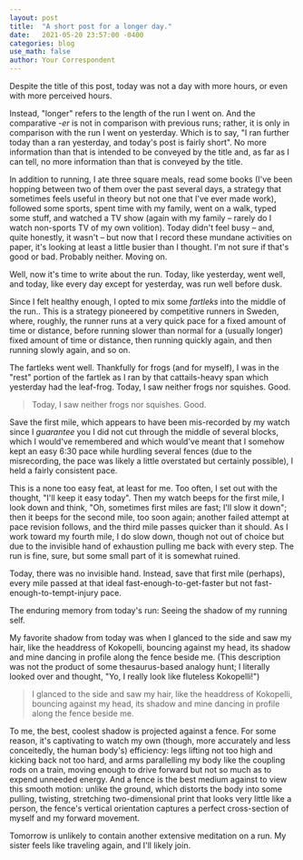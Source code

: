 ```yaml
---
layout: post
title:  "A short post for a longer day."
date:   2021-05-20 23:57:00 -0400
categories: blog
use_math: false
author: Your Correspondent
---
```


Despite the title of this post, today was not a day with more hours, or even with more perceived hours.

Instead, "longer" refers to the length of the run I went on. And the comparative *-er* is not in comparison with previous runs; rather, it is only in comparison with the run I went on yesterday. Which is to say, "I ran further today than a ran yesterday, and today's post is fairly short". No more information than that is intended to be conveyed by the title and, as far as I can tell, no more information than that is conveyed by the title.

In addition to running, I ate three square meals, read some books (I've been hopping between two of them over the past several days, a strategy that sometimes feels useful in theory but not one that I've ever made work), followed some sports, spent time with my family, went on a walk, typed some stuff, and watched a TV show (again with my family &ndash; rarely do I watch non-sports TV of my own volition). Today didn't feel busy &ndash; and, quite honestly, it wasn't &ndash; but now that I record these mundane activities on paper, it's looking at least a little busier than I thought. I'm not sure if that's good or bad. Probably neither. Moving on.

Well, now it's time to write about the run. Today, like yesterday, went well, and today, like every day except for yesterday, was run well before dusk.

Since I felt healthy enough, I opted to mix some *fartleks* into the middle of the run.. This is a strategy pioneered by competitive runners in Sweden, where, roughly, the runner runs at a very quick pace for a fixed amount of time or distance, before running slower than normal for a (usually longer) fixed amount of time or distance, then running quickly again, and then running slowly again, and so on.

The fartleks went well. Thankfully for frogs (and for myself), I was in the "rest" portion of the fartlek as I ran by that cattails-heavy span which yesterday had the leaf-frog. Today, I saw neither frogs nor squishes. Good.

> Today, I saw neither frogs nor squishes. Good.

Save the first mile, which appears to have been mis-recorded by my watch since I *guarantee* you I did not cut through the middle of several blocks, which I would've remembered and which would've meant that I somehow kept an easy 6:30 pace while hurdling several fences (due to the misrecording, the pace was likely a little overstated but certainly possible), I held a fairly consistent pace.

This is a none too easy feat, at least for me. Too often, I set out with the thought, "I'll keep it easy today". Then my watch beeps for the first mile, I look down and think, "Oh, sometimes first miles are fast; I'll slow it down"; then it beeps for the second mile, too soon again; another failed attempt at pace revision follows, and the third mile passes quicker than it should. As I work toward my fourth mile, I do slow down, though not out of choice but due to the invisible hand of exhaustion pulling me back with every step. The run is fine, sure, but some small part of it is somewhat ruined.

Today, there was no invisible hand. Instead, save that first mile (perhaps), every mile passed at that ideal fast-enough-to-get-faster but not fast-enough-to-tempt-injury pace. 

The enduring memory from today's run: Seeing the shadow of my running self.

My favorite shadow from today was when I glanced to the side and saw my hair, like the headdress of Kokopelli, bouncing against my head, its shadow and mine dancing in profile along the fence beside me. (This description was not the product of some thesaurus-based analogy hunt; I literally looked over and thought, "Yo, I really look like fluteless Kokopelli!")

> I glanced to the side and saw my hair, like the headdress of Kokopelli, bouncing against my head, its shadow and mine dancing in profile along the fence beside me.

To me, the best, coolest shadow is projected against a fence. For some reason, it's captivating to watch my own (though, more accurately and less conceitedly, the human body's) efficiency: legs lifting not too high and kicking back not too hard, and arms parallelling my body like the coupling rods on a train, moving enough to drive forward but not so much as to expend unneeded energy. And a fence is the best medium against to view this smooth motion: unlike the ground, which distorts the body into some pulling, twisting, stretching two-dimensional print that looks very little like a person, the fence's vertical orientation captures a perfect cross-section of myself and my forward movement.

Tomorrow is unlikely to contain another extensive meditation on a run. My sister feels like traveling again, and I'll likely join.

